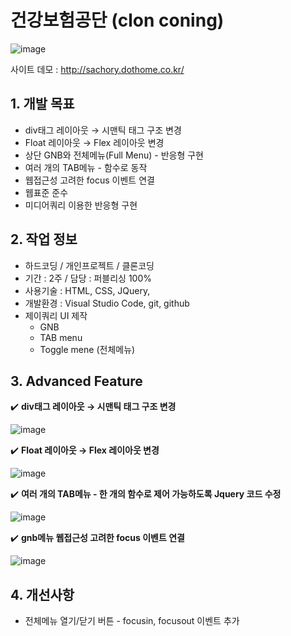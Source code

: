 # 건강보험공단 (clon coning)

![image](https://user-images.githubusercontent.com/126562076/224897743-527417ca-23f3-4c5d-ae72-8ac6defa981b.png)

사이트 데모 : [<http://sachory.dothome.co.kr/>](http://sachory.dothome.co.kr/01-nhis/index.html)

## 1. 개발 목표
* div태그 레이아웃 → 시맨틱 태그 구조 변경
* Float 레이아웃 → Flex 레이아웃 변경
* 상단 GNB와 전체메뉴(Full Menu) - 반응형 구현
* 여러 개의 TAB메뉴 - 함수로 동작 
* 웹접근성 고려한 focus 이벤트 연결
* 웹표준 준수
* 미디어쿼리 이용한 반응형 구현

 
 

  
  
   
## 2. 작업 정보
* 하드코딩 / 개인프로젝트 / 클론코딩
* 기간 : 2주 / 담당 : 퍼블리싱 100%
* 사용기술 : HTML, CSS, JQuery, 
* 개발환경 : Visual Studio Code, git, github
* 제이쿼리 UI 제작
  * GNB
  * TAB menu
  * Toggle mene (전체메뉴)





## 3. Advanced Feature
:heavy_check_mark: **div태그 레이아웃 → 시맨틱 태그 구조 변경**


![image](https://user-images.githubusercontent.com/126562076/224896510-79796d28-941b-402c-9ffb-e970f129a46f.png)





:heavy_check_mark: **Float 레이아웃 → Flex 레이아웃 변경**

![image](https://user-images.githubusercontent.com/126562076/224894923-12e4d26b-80a3-4396-b0e5-361abfde6d66.png)


:heavy_check_mark: **여러 개의 TAB메뉴 - 한 개의 함수로 제어 가능하도록 Jquery 코드 수정**

![image](https://user-images.githubusercontent.com/126562076/224896445-89e8b62a-5e9b-4214-bec7-cceb9a19e7f6.png)


:heavy_check_mark: **gnb메뉴 웹접근성 고려한 focus 이벤트 연결**

![image](https://user-images.githubusercontent.com/126562076/224896333-f60db4d1-0ff7-4a55-948c-0e3b7cb2047e.png)




## 4. 개선사항

* 전체메뉴 열기/닫기 버튼 - focusin, focusout 이벤트 추가



